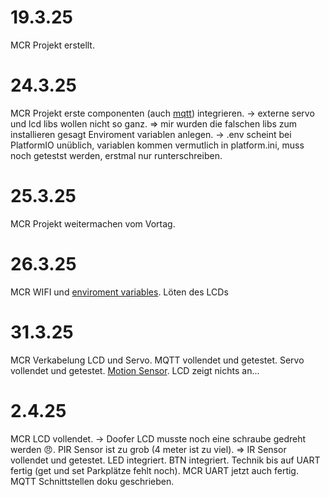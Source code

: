 # 19.3.25

MCR Projekt erstellt.

# 24.3.25

MCR Projekt erste componenten (auch [mqtt](https://registry.platformio.org/libraries/knolleary/PubSubClient/examples/mqtt_esp8266/mqtt_esp8266.ino)) integrieren. -> externe servo und lcd libs wollen nicht so ganz. => mir wurden die falschen libs zum installieren gesagt
Enviroment variablen anlegen. -> .env scheint bei PlatformIO unüblich, variablen kommen vermutlich in platform.ini, muss noch getestst werden, erstmal nur runterschreiben.

# 25.3.25

MCR Projekt weitermachen vom Vortag.

# 26.3.25

MCR WIFI und [enviroment variables](https://community.platformio.org/t/pass-env-variables-at-build-time/4622). Löten des LCDs

# 31.3.25

MCR Verkabelung LCD und Servo. MQTT vollendet und getestet. Servo vollendet und getestet. [Motion Sensor](https://www.electronicwings.com/esp32/pir-sensor-interfacing-with-esp32). LCD zeigt nichts an...

# 2.4.25

MCR LCD vollendet. -> Doofer LCD musste noch eine schraube gedreht werden 😠. PIR Sensor ist zu grob (4 meter ist zu viel). => IR Sensor vollendet und getestet. LED integriert. BTN integriert. Technik bis auf UART fertig (get und set Parkplätze fehlt noch).
MCR UART jetzt auch fertig. MQTT Schnittstellen doku geschrieben.
